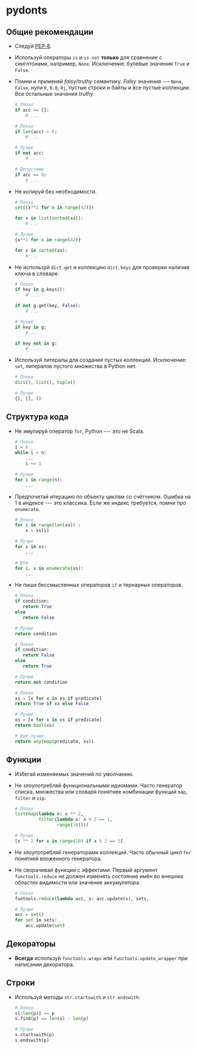 pydonts
=======

Общие рекомендации
------------------

* Следуй [PEP-8](https://www.python.org/dev/peps/pep-0008).
* Используй операторы `is` и `is not` **только** для сравнение с синглтонами,
  например, `None`. Исключение: булевые значения `True` и `False`.
* Помни и применяй *falsy*/*truthy* семантику. *Falsy* значения --- `None`, `False`,
  нули `0`, `0.0`, `0j`, пустые строки и байты и все пустые коллекции. Все
  остальные значения *truthy*.

    ```python
    # Плохо
    if acc == []:
        # ...

    # Плохо
    if len(acc) > 0:
        # ...

    # Лучше
    if not acc:
        # ...

    # Допустимо
    if acc == 0:
        # ...
    ```
* Не копируй без необходимости.

    ```python
    # Плохо
    set([x**2 for x in range(42)])

    for x in list(sorted(xs)):
        # ...

    # Лучше
    {x**2 for x in range(42)}

    for x in sorted(xs):
        # ...
    ```
* Не используй `dict.get` и коллекцию `dict.keys` для проверки наличия ключа в
  словаре:

    ```python
    # Плохо
    if key in g.keys():
        # ...

    if not g.get(key, False):
        # ...

    # Лучше
    if key in g:
        # ...

    if key not in g:
        # ...
    ```
* Используй литералы для создания пустых коллекций. Исключение: `set`, литералов
  пустого множества в Python нет.

  ```python
  # Плохо
  dict(), list(), tuple()

  # Лучше
  {}, [], ()
  ```


Структура кода
--------------

* Не эмулируй оператор `for`, Python --- это не Scala.

    ```python
    # Плохо
    i = 0
    while i < n:
        ...
        i += 1

    # Лучше
    for i in range(n):
        ...
    ```
* Предпочитай итерацию по объекту циклам со счётчиком. Ошибка на 1 в индексе ---
  это классика. Если же индекс требуется, помни про `enumerate`.

    ```python
    # Плохо
    for i in range(len(xs)) :
        x = xs[i]

    # Лучше
    for x in xs:
        ...

    # Или
    for i, x in enumerate(xs):
        ...

    ```
* Не пиши бессмысленных операторов `if` и тернарных операторов.

    ```python
    # Плохо
    if condition:
       return True
    else
       return False

    # Лучше
    return condition
    ```

    ```python
    # Плохо
    if condition:
       return False
    else
       return True

    # Лучше
    return not condition
    ```

    ```python
    # Плохо
    xs = [x for x in xs if predicate]
    return True if xs else False

    # Лучше
    xs = [x for x in xs if predicate]
    return bool(xs)

    # Ещё лучше
    return any(map(predicate, xs))
    ```

Функции
-------

* Избегай изменяемых значений по умолчанию.
* Не злоупотребляй функциональными идиомами. Часто генератор списка, множества
  или словаря понятнее комбинации функций `map`, `filter` и `zip`.

    ```python
    # Плохо
    list(map(lambda x: x ** 2,
             filter(lambda x: x % 2 == 1,
                    range(10))))

    # Лучше
    [x ** 2 for x in range(10) if x % 2 == 1]
    ```
* Не злоупотребляй генераторами коллекций. Часто обычный цикл `for` понятней
  вложенного генератора.
* Не сворачивай функции с эффектами. Первый аргумент `functools.reduce` не
  должен изменять состояние имён во внешних областях видимости или значение
  аккумулятора.

    ```python
    # Плохо
    funtools.reduce(lambda acc, s: acc.update(s), sets,

    # Лучше
    acc = set()
    for set in sets:
        acc.update(set)
    ```


Декораторы
----------

* **Всегда** используй `functools.wraps` или `functools.update_wrapper` при
  написании декоратора.


Строки
------

* Используй методы `str.startswith` и `str.endswith`:

    ```python
    # Плохо
    s[:len(p)] == p
    s.find(p) == len(s) - len(p)

    # Лучше
    s.startswith(p)
    s.endswith(p)
    ```
